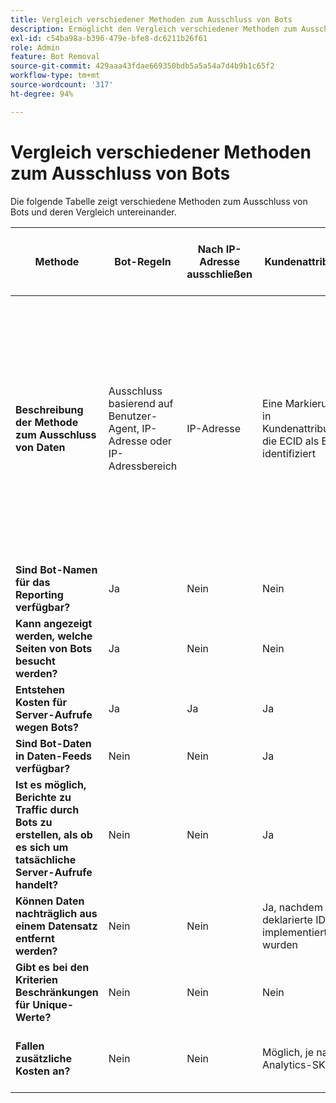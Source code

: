 ```yaml
---
title: Vergleich verschiedener Methoden zum Ausschluss von Bots
description: Ermöglicht den Vergleich verschiedener Methoden zum Ausschluss von Bots.
exl-id: c54ba98a-b396-479e-bfe8-dc6211b26f61
role: Admin
feature: Bot Removal
source-git-commit: 429aaa43fdae669350bdb5a5a54a7d4b9b1c65f2
workflow-type: tm+mt
source-wordcount: '317'
ht-degree: 94%

---
```


# Vergleich verschiedener Methoden zum Ausschluss von Bots

Die folgende Tabelle zeigt verschiedene Methoden zum Ausschluss von Bots und deren Vergleich untereinander.

| Methode | Bot-Regeln | Nach IP-Adresse ausschließen | Kundenattribute | Segmentierung | Bewertung durch Dritte + Segmentierung | Unterdrücken des Server-Aufrufs für Bots zur Laufzeit | Benutzerspezifische DB VISTA-Regel |
| --- | --- | --- | --- | --- | --- | --- | --- |
| **Beschreibung der Methode zum Ausschluss von Daten** | Ausschluss basierend auf Benutzer-Agent, IP-Adresse oder IP-Adressbereich | IP-Adresse | Eine Markierung in Kundenattributen, die ECID als Bot identifiziert | Kriterien in einem Analytics-Segment, das bekannte Bots basierend auf dem Verhalten von Bots identifiziert | Ein Drittanbieter wie z. B. [Perimeter X](https://www.perimeterx.com) oder [Akamai Bot Manager](https://www.akamai.com/de/de/products/security/bot-manager.jsp) weist jeder Seitenansicht einen Wert zu, der angibt, mit welcher Wahrscheinlichkeit es sich um einen Bot handelt. Die Bewertung wird an Analytics gesendet und Segmente können verwendet werden, um Daten basierend auf dem Ergebnis auszufiltern. | Client-seitige Logik verhindert, dass der Server-Aufruf von Analytics für Bots ausgeführt wird. | Eine VISTA-Regel verschiebt Traffic von Bots, die bestimmte Kriterien erfüllen, in eine separate Report Suite. |
| **Sind Bot-Namen für das Reporting verfügbar?** | Ja | Nein | Nein | Nein | Nein | Nein | Ja |
| **Kann angezeigt werden, welche Seiten von Bots besucht werden?** | Ja | Nein | Nein | Nein | Ja | Nein | Ja |
| &#x200B;**Entstehen Kosten für Server-Aufrufe wegen Bots?** | Ja | Ja | Ja | Ja | Ja | Nein | Ja |
| **Sind Bot-Daten in Daten-Feeds verfügbar?** | Nein | Nein | Ja | Ja | Ja | Nein | Ja |
| **Ist es möglich, Berichte zu Traffic durch Bots zu erstellen, als ob es sich um tatsächliche Server-Aufrufe handelt?** | Nein | Nein | Ja | Ja | Ja | Nein | Nein |
| **Können Daten nachträglich aus einem Datensatz entfernt werden?** | Nein | Nein | Ja, nachdem deklarierte IDs implementiert wurden | Ja | Ja, sobald die Bewertungen implementiert wurden | Nein | Nein |
| **Gibt es bei den Kriterien Beschränkungen für Unique-Werte?** | Nein | Nein | Nein | Ja | Nein | Nein | Nein |
| **Fallen zusätzliche Kosten an?** | Nein | Nein | Möglich, je nach Analytics-SKU | Nein | Ja | Nein | Ja – es gibt Kosten für die Implementierung und Pflege einer VISTA-Regel |

